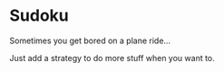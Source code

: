 # Sudoku
Sometimes you get bored on a plane ride...

Just add a strategy to do more stuff when you want to.
